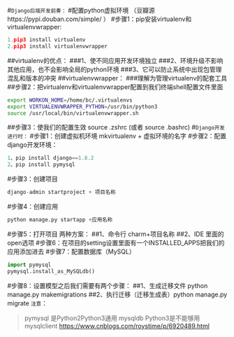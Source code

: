 #``Django后端开发前奏：``
#配置python虚拟环境
（豆瓣源https://pypi.douban.com/simple/ ）
#步骤1：pip安装virtualenv和virtualenvwrapper:
```python
1.pip3 install virtualenv   
2.pip3 install virtualenvwrapper
```
##virtualenv的优点：
###1、使不同应用开发环境独立
###2、环境升级不影响其他应用，也不会影响全局的python环境
###3、它可以防止系统中出现包管理混乱和版本的冲突
##virtualenvwrapper：
###理解为管理virtualenv的配套工具
##步骤2：把virtualenv和virtualenvwrapper配置到我们终端shell配置文件里面
```bash
export WORKON_HOME=/home/bc/.virtualenvs
export VIRTUALENVWRAPPER_PYTHON=/usr/bin/python3
source /usr/local/bin/virtualenvwrapper.sh 
```  
##步骤3：使我们的配置生效 source .zshrc   (或者 source .bashrc)
#``Django开发进行时：``
#步骤1：创建虚拟机环境 mkvirtualenv + 虚拟环境的名字
#步骤2：配置django开发环境：
```python
1、pip install django==1.8.2
2、pip install pymysql
```
#步骤3：创建项目 
```python
django-admin startproject + 项目名称
```
#步骤4：创建应用 
```python
python manage.py startapp +应用名称
```
#步骤5：打开项目 两种方案：
##1、命令行 charm+项目名称
##2、IDE 里面的open选项
#步骤6：在项目的setting设置里面有一个INSTALLED_APPS把我们的应用添加进去
#步骤7：配置数据库（MySQL）
```python
import pymysql
pymysql.install_as_MySQLdb()
```
#步骤8：设置模型之后我们需要有两个步骤：
##1、生成迁移文件 python manage.py makemigrations
##2、执行迁移（迁移生成表）python manage.py migrate
``注意``：
>pymysql 是Python2Python3通用
>mysqldb Python3是不能够用
>mysqlclient
>https://www.cnblogs.com/roystime/p/6920489.html

